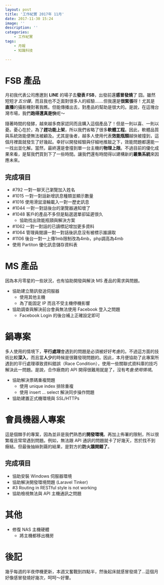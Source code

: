 ```yaml
---
layout: post
title: '工作紀實 2017年 11月'
date: 2017-11-30 15:24
image: ''
description: ''
categories:
    - 工作紀實
tags:
    - 月報
    - 知識科技
 
---
```

# FSB 產品

月初我代表公司應邀到 **LINE** 的場子去**發表 FSB**，出發前還**感冒發燒**了 囧。雖然短短才*五分鐘*，而且我也不乏面對很多人的經驗.......但我還是**很緊張**呀！尤其是**直播**的攝影機對著我瞧。但能傳播出去，對產品的幫助是很大的。是說，在這塊台灣市場，我們**跑得還真是快**呢～

隨著時間的發酵，越來越多商家認同而且購入這個產品了！但是一則以喜、一則以憂。憂心在於，為了**趕功能上架**，所以我們省略了很多**軟體工程**。因此，軟體品質與系統效能便無法被顧及。尤其是後者，越多人使用代表**效能瓶頸**越快被撞到，這個月裡面就發生了好幾起。幸好以開發經驗與仔細地推敲之下，效能問題都還能一一找出並化解。當然，最終還是會撞到單一台主機的**物理上限**。不過目前的優化成果來看，是幫我們買到下了一些時間。讓我們還有時間得以建構新的**叢集系統**來因應未來。

## 完成項目

* #792 一對一聊天己瀏覽加入姓名
* #1015 一對一對話新增訊息種類並顯示數量
* #1016 使用滑鼠滾輪載入一對一歷史訊息
* #1044 一對一對話後台的瀏覽器通知壞了
* #1048 客戶的產品不多但是點選選單卻延遲很久
    + 協助找出效能瓶頸與解決方案
* #1062 一對一對話的已讀標記增加更多資料
* #1064 管理員閱讀一對一對話後訊息沒有被標示誰讀取 
* #1106 後台一對一上傳1mb限制改為4mb，php調高為4mb 
* 使用 Partiton 優化訊息儲存資料表

# MS 產品

因為本月零星的一些狀況，也有協助開發與解決 MS 產品的需求與問題。

* 協助建立簡訊發送伺服器
    + 使用其他主機
    + 為了能固定 IP 而且不受主機停機影響
* 協助調查與解決前台會員無法使用 Facebook 登入之問題
    + Facebook Login 的後台補上正確設定即可

# 鍋專案

多人使用的情境下，**平行處理**會遇到的問題是必須被好好考慮的。不過這方面的技術比較**深入**，而且當**人少**的時候是很難發現問題的。因此，本月便協助了此專案所遇到的平行處理導致資料錯誤（Race Condition），使用一些關聯式資料庫的技巧解決此一問題。是說，合作廠商的 API 開得很難用就是了，沒有考慮*使用情境*。

* 協助解決票碼重複問題
    + 使用 unique index 排除重複
    + 使用 insert ... select 解決同步操作問題
* 協助建置正式機環境與 SSL/HTTPs

# 會員機器人專案

這是個棘手的專案，因為並非是我們熟悉的**開發環境**。再加上佈署的限制，所以很繁複且常常遇到問題。例如，無法跟 API 通訊的問題就卡了好幾天，苦於找不到癥結。但最後抽絲剝繭的結果，是對方的**防火牆開錯了**。

## 完成項目

* 協助安裝 Windows 伺服器環境
* 協助解決開發環境問題 (Laravel Tinker)
* #3 Routing in RESTful style is not working
* 協助檢視無法與 API 主機通訊之問題

# 其他

* 修復 NAS 主機硬體
    + 將主機都移出機房

# 後記

幾乎每週的半夜停機更新，本週又奮戰到四點半，然後起床就感冒發燒了...這個月好像感冒發燒好幾次，呵呵～好暈。
